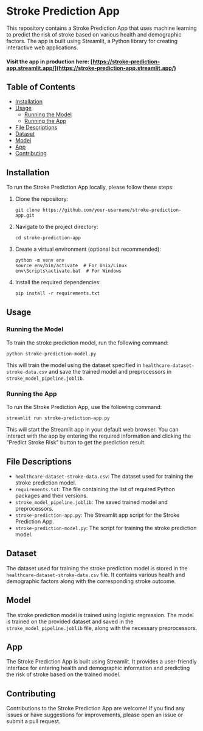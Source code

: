 # Stroke Prediction App

This repository contains a Stroke Prediction App that uses machine learning to predict the risk of stroke based on various health and demographic factors. The app is built using Streamlit, a Python library for creating interactive web applications.

#### Visit the app in production here: [https://stroke-prediction-app.streamlit.app/](https://stroke-prediction-app.streamlit.app/)

## Table of Contents

- [Installation](#installation)
- [Usage](#usage)
  - [Running the Model](#running-the-model)
  - [Running the App](#running-the-app)
- [File Descriptions](#file-descriptions)
- [Dataset](#dataset)
- [Model](#model)
- [App](#app)
- [Contributing](#contributing)

## Installation

To run the Stroke Prediction App locally, please follow these steps:

1. Clone the repository:
   ```
   git clone https://github.com/your-username/stroke-prediction-app.git
   ```

2. Navigate to the project directory:
   ```
   cd stroke-prediction-app
   ```

3. Create a virtual environment (optional but recommended):
   ```
   python -m venv env
   source env/bin/activate  # For Unix/Linux
   env\Scripts\activate.bat  # For Windows
   ```

4. Install the required dependencies:
   ```
   pip install -r requirements.txt
   ```

## Usage

### Running the Model

To train the stroke prediction model, run the following command:
```
python stroke-prediction-model.py
```

This will train the model using the dataset specified in `healthcare-dataset-stroke-data.csv` and save the trained model and preprocessors in `stroke_model_pipeline.joblib`.

### Running the App

To run the Stroke Prediction App, use the following command:
```
streamlit run stroke-prediction-app.py
```

This will start the Streamlit app in your default web browser. You can interact with the app by entering the required information and clicking the "Predict Stroke Risk" button to get the prediction result.

## File Descriptions

- `healthcare-dataset-stroke-data.csv`: The dataset used for training the stroke prediction model.
- `requirements.txt`: The file containing the list of required Python packages and their versions.
- `stroke_model_pipeline.joblib`: The saved trained model and preprocessors.
- `stroke-prediction-app.py`: The Streamlit app script for the Stroke Prediction App.
- `stroke-prediction-model.py`: The script for training the stroke prediction model.

## Dataset

The dataset used for training the stroke prediction model is stored in the `healthcare-dataset-stroke-data.csv` file. It contains various health and demographic factors along with the corresponding stroke outcome.

## Model

The stroke prediction model is trained using logistic regression. The model is trained on the provided dataset and saved in the `stroke_model_pipeline.joblib` file, along with the necessary preprocessors.

## App

The Stroke Prediction App is built using Streamlit. It provides a user-friendly interface for entering health and demographic information and predicting the risk of stroke based on the trained model.

## Contributing

Contributions to the Stroke Prediction App are welcome! If you find any issues or have suggestions for improvements, please open an issue or submit a pull request.
